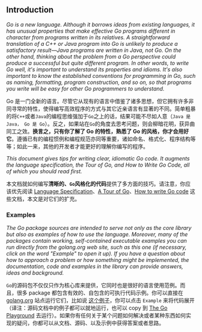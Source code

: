 ## Introduction



*Go is a new language. Although it borrows ideas from existing languages, it has unusual properties that make effective Go programs different in character from programs written in its relatives. A straightforward translation of a C++ or Java program into Go is unlikely to produce a satisfactory result—Java programs are written in Java, not Go. On the other hand, thinking about the problem from a Go perspective could produce a successful but quite different program. In other words, to write Go well, it's important to understand its properties and idioms. It's also important to know the established conventions for programming in Go, such as naming, formatting, program construction, and so on, so that programs you write will be easy for other Go programmers to understand.*

Go 是一门全新的语言。尽管它从现有的语言中借鉴了诸多思想，但它拥有许多非同寻常的特性，使得编写高效程序的方式与其它近亲语言有显著的不同。简单粗暴的将`C++`或者`Java`的编程思维强加于`Go`之上的话，结果可能不尽如人意（`Java 是 Java， Go 是 Go`）。反之，如果站在`Go`的角度去思考问题，则会柳暗花明，获异曲同工之效。**换言之，只有你了解了 Go 的特性，熟悉了 Go 的风格，你才会用好它**。遵循已有的编程惯例和编程规范亦同等重要，诸如命名、格式化、程序结构等等；如此一来，其他的开发者才能更好的理解你编写的程序。

*This document gives tips for writing clear, idiomatic Go code. It augments the language specification, the Tour of Go, and How to Write Go Code, all of which you should read first.*

本文档就如何编写**清晰的、`Go`风格化的代码**提供了多方面的技巧。请注意，你应该优先阅读 [Language Specification](https://golang.org/ref/spec)、[A Tour of Go](https://tour.golang.org/welcome/1)、[How to write Go code](https://golang.org/doc/code.html) 这些文档，本文是对它们的扩充。

### Examples

*The Go package sources are intended to serve not only as the core library but also as examples of how to use the language. Moreover, many of the packages contain working, self-contained executable examples you can run directly from the golang.org web site, such as this one (if necessary, click on the word "Example" to open it up). If you have a question about how to approach a problem or how something might be implemented, the documentation, code and examples in the library can provide answers, ideas and background.*

`Go`的源码包不仅仅只作为核心库来提供，它同时也是很好的语言使用范例。而且，很多 package 都包含有效的、自包含的可执行代码示例。你可以直接在[golang.org](https://golang.org/) 站点运行它们，比如说 [这个例子](https://egonelbre.com/js/gopher/)，你可以点击 `Example` 来将代码展开（译注：源码文档中的例子都可以就地运行，也可以 copy 到 [The Go Playground](https://play.golang.org/p/MAohLsrz7JQ) 去运行）。如果你有任何关于某个问题如何解决或者某种东西如何实现的疑问，你都可以从文档、源码、以及示例中获得答案或者思路。